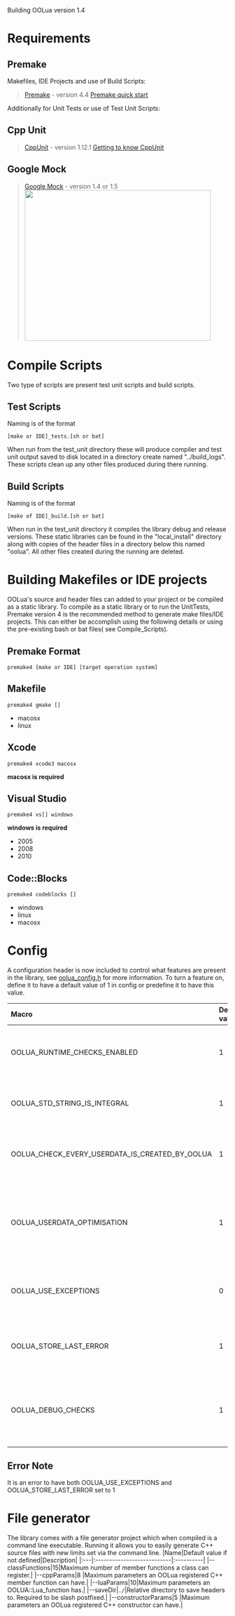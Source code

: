 Building OOLua version 1.4 <br />


# Requirements #
## Premake ##
Makefiles, IDE Projects and use of Build Scripts:
> [Premake](http://industriousone.com/premake) - version 4.4
> [Premake quick start](http://industriousone.com/premake-quick-start)

Additionally for Unit Tests or use of Test Unit Scripts:
## Cpp Unit ##
> [CppUnit](http://sourceforge.net/apps/mediawiki/cppunit/) - version 1.12.1
> [Getting to know CppUnit](http://www.ibm.com/developerworks/aix/library/au-ctools2_cppunit/index.html)

## Google Mock ##
> [Google Mock](http://code.google.com/p/googlemock/) - version 1.4 or 1.5
<a href='http://www.youtube.com/watch?feature=player_embedded&v=sYpCyLI47rM' target='_blank'><img src='http://img.youtube.com/vi/sYpCyLI47rM/0.jpg' width='425' height=344 /></a>

# Compile Scripts #
Two type of scripts are present test unit scripts and build scripts.
## Test Scripts ##
Naming is of the format
```
[make or IDE]_tests.[sh or bat]
```
When run from the test\_unit directory these will produce compiler and test unit output saved to disk located in a directory create named "../build\_logs". These scripts clean up any other files produced during there running.

## Build Scripts ##
Naming is of the format
```
[make of IDE]_build.[sh or bat]
```
When run in the test\_unit directory it compiles the library debug and release versions. These static libraries can be found in the "local\_install" directory along with copies of the header files in a directory below this named "oolua". All other files created during the running are deleted.


# Building Makefiles or IDE projects #
OOLua's source and header files can added to your project or be compiled as a static library.
To compile as a static library or to run the UnitTests, Premake version 4 is the recommended method to generate make files/IDE projects. This can either be accomplish using the following details or using the pre-existing bash or bat files( see Compile\_Scripts).

## Premake Format ##
```
premake4 [make or IDE] [target operation system]
```

## Makefile ##
```
premake4 gmake []
```
  * macosx
  * linux

## Xcode ##
```
premake4 xcode3 macosx
```
**macosx is required**

## Visual Studio ##
```
premake4 vs[] windows
```
**windows is required**
  * 2005
  * 2008
  * 2010

## Code::Blocks ##
```
premake4 codeblocks []
```
  * windows
  * linux
  * macosx


# Config #
A configuration header is now included to control what features are present in the library, see [oolua\_config.h](http://code.google.com/p/oolua/source/browse/trunk/include/oolua_config.h) for more information. To turn a feature on, define it to have a default value of 1 in config or predefine it to have this value.

|Macro|Default value|Description|
|:----|:------------|:----------|
|OOLUA\_RUNTIME\_CHECKS\_ENABLED | 1 |Checks that a type being pulled off the stack is of the correct type. If this is a proxy type, it also checks the userdata on the stack was created by OOLua|
|OOLUA\_STD\_STRING\_IS\_INTEGRAL|1 |If 1 Allows std::string to be a parameter or a return type for a function. <br />**NOTE: This is always by value**.|
|OOLUA\_CHECK\_EVERY\_USERDATA\_IS\_CREATED\_BY\_OOLUA|1 |When set to one, everytime a userdata is encountered and it is expected to  have been created by OOLua it is checked and an error occurs if it was not.|
|OOLUA\_USERDATA\_OPTIMISATION|1 |Userdata optimisation which checks for a magic cookie to try and ensure it was created by OOLua, by default this is on when userdata checking is on.  Turning this off by setting it to zero will use a slower yet fully correct method.|
|OOLUA\_USE\_EXCEPTIONS|0 |If 1 Throws exceptions from C++ code. This could be the return of a pcall when pulling an incorrect type of the stack if. <br />**See** [Building#Error\_Note](Building#Error_Note.md)|
|OOLUA\_STORE\_LAST\_ERROR|1 |When an error occurs, the error is stored in the Lua registry and is retrievable via OOLUA::get\_last\_error(lua); <br />**See** [Building#Error\_Note](Building#Error_Note.md)|
|OOLUA\_DEBUG\_CHECKS|1 |Checks for null pointers adds a stack trace to messages called within pcall. <br />**Note: Default value is when complied as a debug version of the library**.|

## Error Note ##
It is an error to have both OOLUA\_USE\_EXCEPTIONS and OOLUA\_STORE\_LAST\_ERROR set to 1

# File generator #
The library comes with a file generator project which when compiled is a command line executable. Running it allows you to easily generate C++ source files with new limits set via the command line.
|Name|Default value if not defined|Description|
|:---|:---------------------------|:----------|
|--classFunctions|15|Maximum number of member functions a class can register.|
|--cppParams|8 |Maximum parameters an OOLua registered C++ member function can have.|
|--luaParams|10|Maximum parameters an OOLUA::Lua\_function has.|
|--saveDir|`./`|Relative directory to save headers to. Required to be slash postfixed.|
|--constructorParams|5 |Maximum parameters an OOLua registered C++ constructor can have.|
